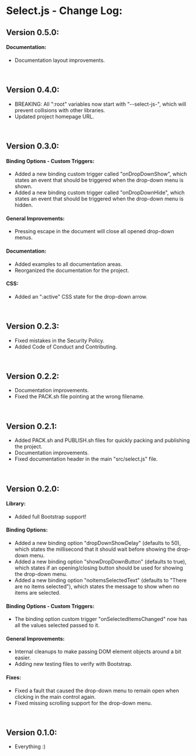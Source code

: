 # Select.js - Change Log:

## Version 0.5.0:

#### **Documentation:**
- Documentation layout improvements.

<br>


## Version 0.4.0:
- BREAKING: All ":root" variables now start with "--select-js-", which will prevent collisions with other libraries.
- Updated project homepage URL.

<br>


## Version 0.3.0:

#### **Binding Options - Custom Triggers:**
- Added a new binding custom trigger called "onDropDownShow", which states an event that should be triggered when the drop-down menu is shown.
- Added a new binding custom trigger called "onDropDownHide", which states an event that should be triggered when the drop-down menu is hidden.

#### **General Improvements:**
- Pressing escape in the document will close all opened drop-down menus.

#### **Documentation:**
- Added examples to all documentation areas.
- Reorganized the documentation for the project.

#### **CSS:**
- Added an ":active" CSS state for the drop-down arrow.

<br>


## Version 0.2.3:
- Fixed mistakes in the Security Policy.
- Added Code of Conduct and Contributing.

<br>


## Version 0.2.2:
- Documentation improvements.
- Fixed the PACK.sh file pointing at the wrong filename.

<br>


## Version 0.2.1:
- Added PACK.sh and PUBLISH.sh files for quickly packing and publishing the project.
- Documentation improvements.
- Fixed documentation header in the main "src/select.js" file.

<br>


## Version 0.2.0:

#### **Library:**
- Added full Bootstrap support!

#### **Binding Options:**
- Added a new binding option "dropDownShowDelay" (defaults to 50), which states the millisecond that it should wait before showing the drop-down menu.
- Added a new binding option "showDropDownButton" (defaults to true), which states if an opening/closing button should be used for showing the drop-down menu.
- Added a new binding option "noItemsSelectedText" (defaults to "There are no items selected"), which states the message to show when no items are selected.

#### **Binding Options - Custom Triggers:**
- The binding option custom trigger "onSelectedItemsChanged" now has all the values selected passed to it.

#### **General Improvements:**
- Internal cleanups to make passing DOM element objects around a bit easier.
- Adding new testing files to verify with Bootstrap.

#### **Fixes:**
- Fixed a fault that caused the drop-down menu to remain open when clicking in the main control again.
- Fixed missing scrolling support for the drop-down menu.

<br>


## Version 0.1.0:
- Everything :)